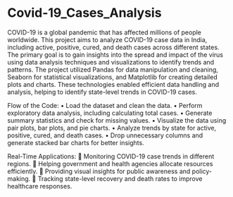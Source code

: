 # Covid-19_Cases_Analysis
COVID-19 is a global pandemic that has affected millions of people worldwide. This project aims to analyze COVID-19 case data in India, including active, positive, cured, and death cases across different states. The primary goal is to gain insights into the spread and impact of the virus using data analysis techniques and visualizations to identify trends and patterns.
The project utilized Pandas for data manipulation and cleaning, Seaborn for statistical visualizations, and Matplotlib for creating detailed plots and charts. These technologies enabled efficient data handling and analysis, helping to identify state-level trends in COVID-19 cases.

Flow of the Code:
•	Load the dataset and clean the data.
•	Perform exploratory data analysis, including calculating total cases.
•	Generate summary statistics and check for missing values.
•	Visualize the data using pair plots, bar plots, and pie charts.
•	Analyze trends by state for active, positive, cured, and death cases.
•	Drop unnecessary columns and generate stacked bar charts for better insights.

Real-Time Applications:
	Monitoring COVID-19 case trends in different regions.
	Helping government and health agencies allocate resources efficiently.
	Providing visual insights for public awareness and policy-making.
	Tracking state-level recovery and death rates to improve healthcare responses.
